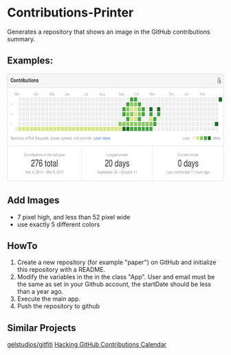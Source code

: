 # Contributions-Printer
Generates a repository that shows an image in the GitHub contributions summary.

## Examples:

<img src="https://raw.githubusercontent.com/reeye/contributions-printer/master/screenshots/snail-screenshot.png" height="250px">

## Add Images 
* 7 pixel high, and less than 52 pixel wide
* use exactly 5 different colors

## HowTo
1. Create a new repository (for example "paper") on GitHub and initialize this repository with a README.
1. Modify the variables in the in the class "App". 
 User and email must be the same as set in your Github account, the startDate should be less than a year ago.
1. Execute the main app.
1. Push the repository to github

## Similar Projects
[gelstudios/gitfiti](https://github.com/gelstudios/gitfiti)
[Hacking GitHub Contributions Calendar](http://bd808.com/blog/2013/04/17/hacking-github-contributions-graph/)
